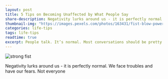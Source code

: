 ```yaml
---
layout: post
title: 5 Tips on Becoming Unaffected by What People Say
share-description: Negativity lurks around us - it is perfectly normal. We face troubles and have our fears. Not everyone is able to upkeep a positive spirit all the time, and it is understandable. We are only human. Dealing with negative people does not have to be a detrimental experience.
thumbnail-img: "https://images.pexels.com/photos/163431/fist-blow-power-wrestling-163431.jpeg?auto=compress&cs=tinysrgb&w=1260&h=750&dpr=2"
categories: life-tips
tags: life-tips
readtime: true
excerpt: People talk. It’s normal. Most conversations should be pretty normal and pleasant. However, we might hear something that does not sit well with us at times. Those words may bother us, and affect our mood for the rest of the day or even for days. Here are 5 tips on becoming unaffected by what others say. Everyone is entitled to say anything they want, and so is everyone entitled to choose what they want to listen to and accept.
---
```


![strong fist](https://images.pexels.com/photos/163431/fist-blow-power-wrestling-163431.jpeg?auto=compress&cs=tinysrgb&w=1260&h=750&dpr=2)

Negativity lurks around us - it is perfectly normal. We face troubles and have our fears. Not everyone

